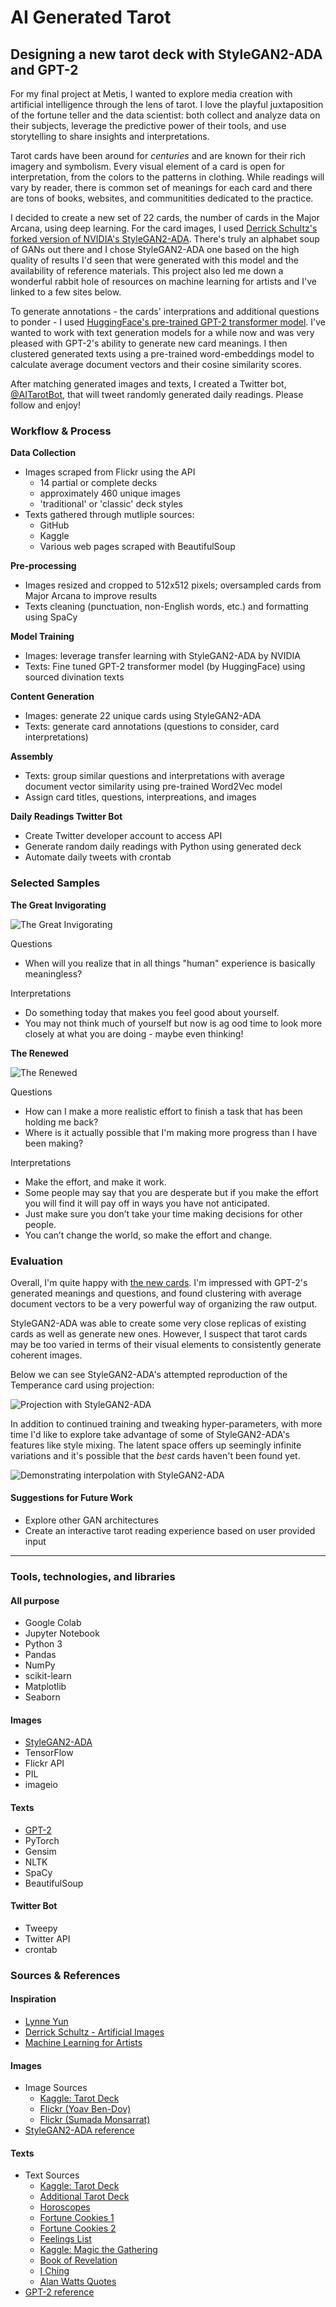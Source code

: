 # AI Generated Tarot

## Designing a new tarot deck with StyleGAN2-ADA and GPT-2

For my final project at Metis, I wanted to explore media creation with artificial intelligence through the lens of tarot. I love the playful juxtaposition of the fortune teller and the data scientist: both collect and analyze data on their subjects, leverage the predictive power of their tools, and use storytelling to share insights and interpretations.

Tarot cards have been around for _centuries_ and are known for their rich imagery and symbolism. Every visual element of a card is open for interpretation, from the colors to the patterns in clothing. While readings will vary by reader, there is common set of meanings for each card and there are tons of books, websites, and communitities dedicated to the practice.

I decided to create a new set of 22 cards, the number of cards in the Major Arcana, using deep learning. For the card images, I used [Derrick Schultz's forked version of NVIDIA's StyleGAN2-ADA](https://github.com/dvschultz/stylegan2-ada). There's truly an alphabet soup of GANs out there and I chose StyleGAN2-ADA one based on the high quality of results I'd seen that were generated with this model and the availability of reference materials. This project also led me down a wonderful rabbit hole of resources on machine learning for artists and I've linked to a few sites below.

To generate annotations - the cards' interprations and additional questions to ponder - I used [HuggingFace's pre-trained GPT-2 transformer model](https://huggingface.co/transformers/model_doc/gpt2.html). I've wanted to work with text generation models for a while now and was very pleased with GPT-2's ability to generate new card meanings. I then clustered generated texts using a pre-trained word-embeddings model to calculate average document vectors and their cosine similarity scores.

After matching generated images and texts, I created a Twitter bot, [@AITarotBot](https://twitter.com/AITarotBot), that will tweet randomly generated daily readings. Please follow and enjoy!

### Workflow & Process

**Data Collection**

- Images scraped from Flickr using the API
  - 14 partial or complete decks
  - approximately 460 unique images
  - 'traditional' or 'classic' deck styles
- Texts gathered through mutliple sources:
  - GitHub
  - Kaggle
  - Various web pages scraped with BeautifulSoup

**Pre-processing**

- Images resized and cropped to 512x512 pixels; oversampled cards from Major Arcana to improve results
- Texts cleaning (punctuation, non-English words, etc.) and formatting using SpaCy

**Model Training**

- Images: leverage transfer learning with StyleGAN2-ADA by NVIDIA
- Texts: Fine tuned GPT-2 transformer model (by HuggingFace) using sourced divination texts

**Content Generation**

- Images: generate 22 unique cards using StyleGAN2-ADA
- Texts: generate card annotations (questions to consider, card interpretations)

**Assembly**

- Texts: group similar questions and interpretations with average document vector similarity using pre-trained Word2Vec model
- Assign card titles, questions, interpreations, and images

**Daily Readings Twitter Bot**

- Create Twitter developer account to access API
- Generate random daily readings with Python using generated deck
- Automate daily tweets with crontab

### Selected Samples

**The Great Invigorating**

![The Great Invigorating](https://github.com/scrapfishies/ai-generated-tarot/blob/main/card_imgs/c09.png?raw=true)

Questions

- When will you realize that in all things "human" experience is basically meaningless?

Interpretations

- Do something today that makes you feel good about yourself.
- You may not think much of yourself but now is ag ood time to look more closely at what you are doing - maybe even thinking!

**The Renewed**

![The Renewed](https://github.com/scrapfishies/ai-generated-tarot/blob/main/card_imgs/c11.png?raw=true)

Questions

- How can I make a more realistic effort to finish a task that has been holding me back?
- Where is it actually possible that I'm making more progress than I have been making?

Interpretations

- Make the effort, and make it work.
- Some people may say that you are desperate but if you make the effort you will find it will pay off in ways you have not anticipated.
- Just make sure you don’t take your time making decisions for other people.
- You can’t change the world, so make the effort and change.

### Evaluation

Overall, I'm quite happy with [the new cards](https://github.com/scrapfishies/ai-generated-tarot/blob/main/notebooks/10_final_tarot_cards.ipynb). I'm impressed with GPT-2's generated meanings and questions, and found clustering with average document vectors to be a very powerful way of organizing the raw output.

StyleGAN2-ADA was able to create some very close replicas of existing cards as well as generate new ones. However, I suspect that tarot cards may be too varied in terms of their visual elements to consistently generate coherent images.

Below we can see StyleGAN2-ADA's attempted reproduction of the Temperance card using projection:

![Projection with StyleGAN2-ADA](https://github.com/scrapfishies/ai-generated-tarot/blob/main/gifs/proj.gif?raw=true)

In addition to continued training and tweaking hyper-parameters, with more time I'd like to explore take advantage of some of StyleGAN2-ADA's features like style mixing. The latent space offers up seemingly infinite variations and it's possible that the _best_ cards haven't been found yet.

![Demonstrating interpolation with StyleGAN2-ADA](https://github.com/scrapfishies/ai-generated-tarot/blob/main/gifs/walk-w-line161-1605-70103-80128-161-24fps.gif?raw=true)

#### Suggestions for Future Work

- Explore other GAN architectures
- Create an interactive tarot reading experience based on user provided input

---

### Tools, technologies, and libraries

#### All purpose

- Google Colab
- Jupyter Notebook
- Python 3
- Pandas
- NumPy
- scikit-learn
- Matplotlib
- Seaborn

#### Images

- [StyleGAN2-ADA](https://github.com/NVlabs/stylegan2-ada)
- TensorFlow
- Flickr API
- PIL
- imageio

#### Texts

- [GPT-2](https://huggingface.co/gpt2)
- PyTorch
- Gensim
- NLTK
- SpaCy
- BeautifulSoup

#### Twitter Bot

- Tweepy
- Twitter API
- crontab

### Sources & References

#### Inspiration

- [Lynne Yun](http://www.lynneyun.com/)
- [Derrick Schultz - Artificial Images](https://artificial-images.com/)
- [Machine Learning for Artists](https://github.com/ml4a/)

#### Images

- Image Sources
  - [Kaggle: Tarot Deck](https://www.kaggle.com/lsind18/tarot-json)
  - [Flickr (Yoav Ben-Dov)](https://www.flickr.com/photos/48485995@N00/)
  - [Flickr (Sumada Monsarrat)](https://www.flickr.com/photos/sumadas-treasure-box/albums/with/72157650242007982)
- [StyleGAN2-ADA reference](https://www.youtube.com/channel/UCaZuPdmZ380SFUMKHVsv_AA)

#### Texts

- Text Sources
  - [Kaggle: Tarot Deck](https://www.kaggle.com/lsind18/tarot-json)
  - [Additional Tarot Deck](https://github.com/sheoak/tarot-deck)
  - [Horoscopes](https://github.com/dsnam/markovscope)
  - [Fortune Cookies 1](https://github.com/reggi/fortune-cookie)
  - [Fortune Cookies 2](https://joshmadison.com/2008/04/20/fortune-cookie-fortunes/)
  - [Feelings List](https://github.com/lynneyun/Electronic-Rituals)
  - [Kaggle: Magic the Gathering](https://www.kaggle.com/mylesoneill/magic-the-gathering-cards)
  - [Book of Revelation](http://www.readbibleonline.net/)
  - [I Ching](http://the-iching.com/)
  - [Alan Watts Quotes](https://www.goodreads.com/author/quotes/1501668.Alan_W_Watts?page=1)
- [GPT-2 reference](https://medium.com/swlh/fine-tuning-gpt-2-for-magic-the-gathering-flavour-text-generation-3bafd0f9bb93)

